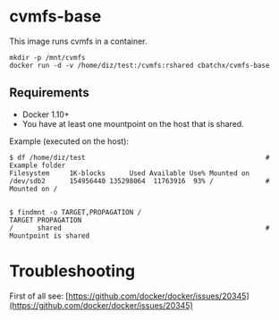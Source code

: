 # cvmfs-base

This image runs cvmfs in a container. 

```
mkdir -p /mnt/cvmfs
docker run -d -v /home/diz/test:/cvmfs:rshared cbatchx/cvmfs-base
```

## Requirements
* Docker 1.10+
* You have at least one mountpoint on the host that is shared.

Example (executed on the host):
```
$ df /home/diz/test                                             # Example folder
Filesystem     1K-blocks      Used Available Use% Mounted on
/dev/sdb2      154956440 135298064  11763916  93% /             # Mounted on /


$ findmnt -o TARGET,PROPAGATION /
TARGET PROPAGATION
/      shared                                                   # Mountpoint is shared
```

# Troubleshooting
First of all see: [https://github.com/docker/docker/issues/20345](https://github.com/docker/docker/issues/20345)

